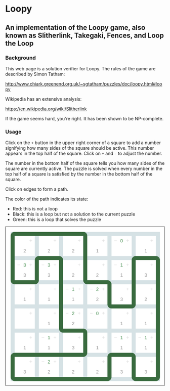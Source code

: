 # Loopy

## An implementation of the Loopy game, also known as Slitherlink, Takegaki, Fences, and Loop the Loop


### Background

This web page is a solution verifier for Loopy. The rules of the game
are described by Simon Tatham:

http://www.chiark.greenend.org.uk/~sgtatham/puzzles/doc/loopy.html#loopy

Wikipedia has an extensive analysis:

https://en.wikipedia.org/wiki/Slitherlink

If the game seems hard, you're right. It has been shown to be NP-complete.


### Usage

Click on the `+` button in the upper right corner of a square to add a
number signifying how many sides of the square should be active. This
number appears in the top half of the square. Click on `+` and `-`
to adjust the number.

The number in the bottom half of the square tells you how many sides of
the square are currently active. The puzzle is solved when every number
in the top half of a square is satisfied by the number in the bottom
half of the square.

Click on edges to form a path.

The color of the path indicates its state:

- Red: this is not a loop
- Black: this is a loop but not a solution to the current puzzle
- Green: this is a loop that solves the puzzle

![Loopy game](screenshot.png)


